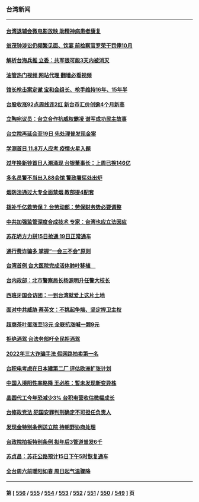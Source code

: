 ### 台湾新闻
---
#### [台湾退辅会微电影放映 助精神病患者康复](../../pages/ncid1349361/n13906774.md?01151245) 
#### [翁茂钟涉讼仍频繁见面、饮宴 前检察官罗荣干罚俸10月](../../pages/ncid1349361/n13906364.md?01151245) 
#### [解析台海兵推 立委：共军很可能3天内被消灭](../../pages/ncid1349361/n13906345.md?01151245) 
#### [油管热门视频 网站代理 翻墙必看视频](http://138.2.39.72:81/youtube.html?epic-marker?01151245)
#### [馆长枪击案定谳 宝和会组长、枪手维持16年、15年半](../../pages/ncid1349361/n13906347.md?01151245) 
#### [台股收涨92点周线连2红 新台币汇价创逾4个月新高](../../pages/ncid1349361/n13906350.md?01151245) 
#### [立陶宛议员：台立合作抗威权霸凌 谱写成功民主故事](../../pages/ncid1349361/n13906330.md?01151245) 
#### [台立院再延会至19日 先处理普发现金案](../../pages/ncid1349361/n13906392.md?01151245) 
#### [学测首日 11.8万人应考 疫情火星入题](../../pages/ncid1349361/n13906348.md?01151245) 
#### [过年换新钞首日人潮涌现 台银董事长：上周已换146亿](../../pages/ncid1349361/n13906352.md?01151245) 
#### [多名员警不当出入88会馆 警政署惩处出炉](../../pages/ncid1349361/n13906351.md?01151245) 
#### [烟防法通过大专全面禁烟 教部提4配套](../../pages/ncid1349361/n13906355.md?01151245) 
#### [拨补千亿救劳保？ 台劳动部：劳保财务势必要调整](../../pages/ncid1349361/n13906382.md?01151245) 
#### [中共加强监管深度合成技术 专家：台湾也应立法因应](../../pages/ncid1349361/n13906342.md?01151245) 
#### [苏花坍方力拼15日抢通 19日正常通车](../../pages/ncid1349361/n13906362.md?01151245) 
#### [通行费诈骗多 掌握“一会三不会”原则](../../pages/ncid1349361/n13906365.md?01151245) 
#### [台湾首例 台大医院完成活体肺叶移植　](../../pages/ncid1349361/n13906368.md?01151245) 
#### [台内政部：北市警察局长杨源明升任警大校长](../../pages/ncid1349361/n13906370.md?01151245) 
#### [西班牙国会访团：一到台湾就爱上这片土地](../../pages/ncid1349361/n13906327.md?01151245) 
#### [面对中共威胁 蔡英文：不挑起争端、坚定捍卫主权](../../pages/ncid1349361/n13906313.md?01151245) 
#### [超商茶叶蛋涨至13元 全联抗涨喊一颗9元](../../pages/ncid1349361/n13906308.md?01151245) 
#### [拒绝酒驾 台法务部吁全民拒酒驾](../../pages/ncid1349361/n13906319.md?01151245) 
#### [2022年三大诈骗手法 假网路拍卖第一名](../../pages/ncid1349361/n13906236.md?01151245) 
#### [台积电考虑在日本建第二厂 评估欧洲扩张计划](../../pages/ncid1349361/n13906169.md?01151245) 
#### [中国入境阳性率略降 王必胜：暂未发现新变异株](../../pages/ncid1349361/n13905491.md?01151245) 
#### [晶圆代工今年恐减少3% 台积电营收估微幅成长](../../pages/ncid1349361/n13905489.md?01151245) 
#### [台修政党法 犯国安罪判刑确定不可担任负责人](../../pages/ncid1349361/n13905488.md?01151245) 
#### [发现金特别条例送立院 待朝野协商处理](../../pages/ncid1349361/n13905553.md?01151245) 
#### [台政院拍板特别条例 拟年后3管道普发6千](../../pages/ncid1349361/n13905551.md?01151245) 
#### [苏贞昌：苏花公路预计15日下午5时恢复通车](../../pages/ncid1349361/n13905493.md?01151245) 
#### [全台周六前暖阳如春 周日起气温骤降](../../pages/ncid1349361/n13905494.md?01151245) 

---
#### 第 [ [556](./556.md?01151245) / [555](./555.md?01151245) / [554](./554.md?01151245) / [553](./553.md?01151245) / [552](./552.md?01151245) / [551](./551.md?01151245) / [550](./550.md?01151245) / [549](./549.md?01151245) ] 页

